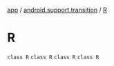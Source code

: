 [app](../../index.md) / [android.support.transition](../index.md) / [R](.)

# R

`class R`
`class R`
`class R`
`class R`